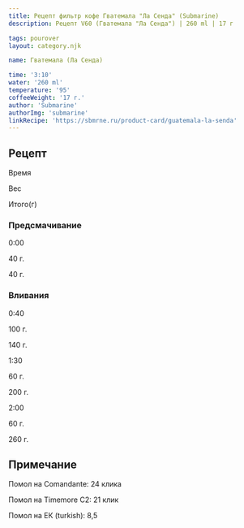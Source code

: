 ```yaml
---
title: Рецепт фильтр кофе Гватемала "Ла Сенда" (Submarine)
description: Рецепт V60 (Гватемала "Ла Сенда") | 260 ml | 17 г

tags: pourover
layout: category.njk

name: Гватемала (Ла Сенда)

time: '3:10'
water: '260 ml'
temperature: '95'
coffeeWeight: '17 г.'
author: 'Submarine'
authorImg: 'submarine'
linkRecipe: 'https://sbmrne.ru/product-card/guatemala-la-senda'
---
```


## Рецепт


<div class="time-line">

Время

Вес

Итого(г)

</div>

### Предсмачивание

<div class="time-line">

0:00

40 г.

40 г.

</div>


### Вливания

<div class="time-line">

0:40

100 г.

140 г.

</div>

<div class="time-line">

1:30

60 г.

200 г.

</div>

<div class="time-line">

2:00

60 г.

260 г.

</div>


<div class="info-warm">

## Примечание

Помол на Comandante: 24 клика

Помол на Timemore C2: 21 клик

Помол на ЕК (turkish): 8,5
</div>


